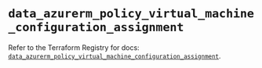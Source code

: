 # `data_azurerm_policy_virtual_machine_configuration_assignment`

Refer to the Terraform Registry for docs: [`data_azurerm_policy_virtual_machine_configuration_assignment`](https://registry.terraform.io/providers/hashicorp/azurerm/4.38.0/docs/data-sources/policy_virtual_machine_configuration_assignment).
